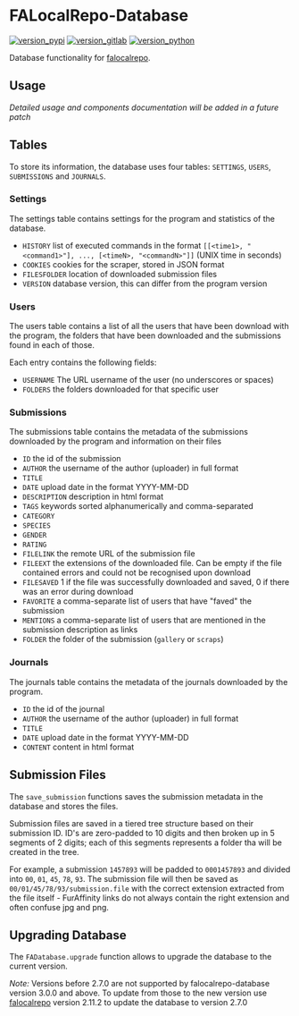 # FALocalRepo-Database

[![version_pypi](https://img.shields.io/pypi/v/falocalrepo-database?logo=pypi)](https://pypi.org/project/falocalrepo-database/)
[![version_gitlab](https://img.shields.io/badge/dynamic/json?logo=gitlab&color=orange&label=gitlab&query=%24%5B%3A1%5D.name&url=https%3A%2F%2Fgitlab.com%2Fapi%2Fv4%2Fprojects%2Fmatteocampinoti94%252Ffalocalrepo-database%2Frepository%2Ftags)](https://gitlab.com/MatteoCampinoti94/falocalrepo-database)
[![version_python](https://img.shields.io/pypi/pyversions/falocalrepo-database?logo=Python)](https://www.python.org)

Database functionality for [falocalrepo](https://gitlab.com/MatteoCampinoti94/falocalrepo).

## Usage

_Detailed usage and components documentation will be added in a future patch_ 

## Tables

To store its information, the database uses four tables: `SETTINGS`, `USERS`, `SUBMISSIONS` and `JOURNALS`.

### Settings

The settings table contains settings for the program and statistics of the database.

* `HISTORY` list of executed commands in the format `[[<time1>, "<command1>"], ..., [<timeN>, "<commandN>"]]` (UNIX time in seconds)
* `COOKIES` cookies for the scraper, stored in JSON format
* `FILESFOLDER` location of downloaded submission files
* `VERSION` database version, this can differ from the program version

### Users

The users table contains a list of all the users that have been download with the program, the folders that have been downloaded and the submissions found in each of those.

Each entry contains the following fields:

* `USERNAME` The URL username of the user (no underscores or spaces)
* `FOLDERS` the folders downloaded for that specific user

### Submissions

The submissions table contains the metadata of the submissions downloaded by the program and information on their files 

* `ID` the id of the submission
* `AUTHOR` the username of the author (uploader) in full format
* `TITLE`
* `DATE` upload date in the format YYYY-MM-DD
* `DESCRIPTION` description in html format
* `TAGS` keywords sorted alphanumerically and comma-separated
* `CATEGORY`
* `SPECIES`
* `GENDER`
* `RATING`
* `FILELINK` the remote URL of the submission file
* `FILEEXT` the extensions of the downloaded file. Can be empty if the file contained errors and could not be recognised upon download
* `FILESAVED` 1 if the file was successfully downloaded and saved, 0 if there was an error during download
* `FAVORITE` a comma-separate list of users that have "faved" the submission
* `MENTIONS` a comma-separate list of users that are mentioned in the submission description as links
* `FOLDER` the folder of the submission (`gallery` or `scraps`)

### Journals

The journals table contains the metadata of the journals downloaded by the program.

* `ID` the id of the journal
* `AUTHOR` the username of the author (uploader) in full format
* `TITLE`
* `DATE` upload date in the format YYYY-MM-DD
* `CONTENT` content in html format

## Submission Files

The `save_submission` functions saves the submission metadata in the database and stores the files.

Submission files are saved in a tiered tree structure based on their submission ID. ID's are zero-padded to 10 digits and then broken up in 5 segments of 2 digits; each of this segments represents a folder tha will be created in the tree.

For example, a submission `1457893` will be padded to `0001457893` and divided into `00`, `01`, `45`, `78`, `93`. The submission file will then be saved as `00/01/45/78/93/submission.file` with the correct extension extracted from the file itself - FurAffinity links do not always contain the right extension and often confuse jpg and png.

## Upgrading Database

The `FADatabase.upgrade` function allows to upgrade the database to the current version.

_Note:_ Versions before 2.7.0 are not supported by falocalrepo-database version 3.0.0 and above. To update from those to the new version use [falocalrepo](https://gitlab.com/MatteoCampinoti94/FALocalRepo/-/releases/v2.11.2) version 2.11.2 to update the database to version 2.7.0
